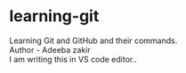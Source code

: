 # learning-git
Learning Git and GitHub and their commands.
<br>
Author - Adeeba zakir
<br>
I am writing this in VS code editor..
<br>

